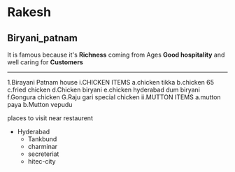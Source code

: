# Rakesh
## Biryani_patnam
It is famous because it's **Richness** coming from Ages
**Good hospitality** and well caring for **Customers**

<!--orderred list-->
****
1.Birayani Patnam house
  i.CHICKEN ITEMS
    a.chicken tikka
    b.chicken 65
    c.fried chicken
    d.Chicken biryani
    e.chicken hyderabad dum biryani
    f.Gongura chicken
    G.Raju gari special chicken
  ii.MUTTON ITEMS
    a.mutton paya
    b.Mutton vepudu

<!--unordered list-->
places to visit near restaurent
* Hyderabad
    * Tankbund
    * charminar
    * secreteriat
    * hitec-city


